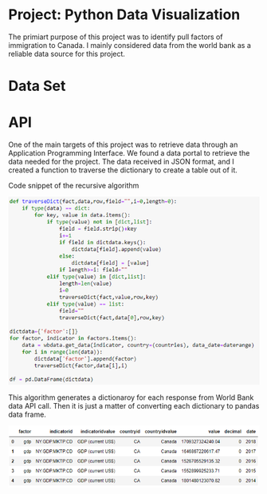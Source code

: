 # Project: Python Data Visualization

The primiart purpose of this project was to identify pull factors of immigration to Canada. I mainly considered data from the world bank as a reliable data source for this project.

# Data Set
# API
One of the main targets of this project was to retrieve data through an Application Programming Interface. We found a data portal to retrieve the data needed for the project. The data received in JSON format, and I created a function to traverse the dictionary to create a table out of it.

Code snippet of the recursive algorithm

![Recursive Algorithm](/Screenshots/recursivealogorithm.png)

This algorithm generates a dictionaroy for each response from  World Bank data API call. Then it is just a matter of converting each dictionary to pandas data frame.

![Output Table](/Screenshots/table.png)
